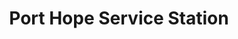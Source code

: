 ---
title: "Port Hope Service Station"
url: /port-hope/port-hope-service-station/
shop: convenience
---